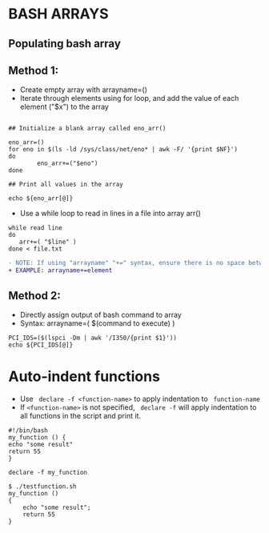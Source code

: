 # BASH ARRAYS

## Populating bash array

## Method 1:
- Create empty array with arrayname=()
- Iterate through elements using for loop, and add the value of each element ("$x") to the array

```script

## Initialize a blank array called eno_arr()

eno_arr=()
for eno in $(ls -ld /sys/class/net/eno* | awk -F/ '{print $NF}')
do
        eno_arr+=("$eno")
done

## Print all values in the array

echo ${eno_arr[@]}
```

- Use a while loop to read in lines in a file into array arr()

```
while read line
do
   arr+=( "$line" )
done < file.txt
```

```diff
- NOTE: If using "arrayname" "+=" syntax, ensure there is no space between the array we are trying to append to and the += operator
+ EXAMPLE: arrayname+=element
```

## Method 2:
- Directly assign output of bash command to array
- Syntax: arrayname=( $(command to execute) )

```script
PCI_IDS=($(lspci -Dm | awk '/I350/{print $1}'))
echo ${PCI_IDS[@]}
```

# Auto-indent functions 

- Use ``` declare -f <function-name>``` to apply indentation to ``` function-name```
- If ```<function-name>``` is not specified, ``` declare -f``` will apply indentation to all functions in the script and print it.

```script
#!/bin/bash
my_function () {
echo "some result"
return 55
}

declare -f my_function
```

```script
$ ./testfunction.sh
my_function ()
{
    echo "some result";
    return 55
}
```



